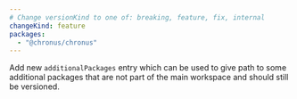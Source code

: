 ```yaml
---
# Change versionKind to one of: breaking, feature, fix, internal
changeKind: feature
packages:
  - "@chronus/chronus"
---
```


Add new `additionalPackages` entry which can be used to give path to some additional packages that are not part of the main workspace and should still be versioned.
